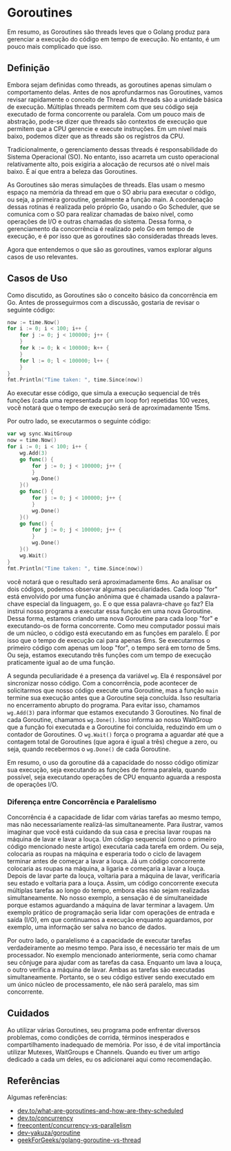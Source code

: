 # Goroutines

Em resumo, as Goroutines são threads leves que o Golang produz para gerenciar a execução do código em tempo de execução. No entanto, é um pouco mais complicado que isso.

## Definição

Embora sejam definidas como threads, as goroutines apenas simulam o comportamento delas. Antes de nos aprofundarmos nas Goroutines, vamos revisar rapidamente o conceito de Thread. As threads são a unidade básica de execução. Múltiplas threads permitem com que seu código seja executado de forma concorrente ou paralela. Com um pouco mais de abstração, pode-se dizer que threads são contextos de execução que permitem que a CPU gerencie e execute instruções. Em um nível mais baixo, podemos dizer que as threads são os registros da CPU.

Tradicionalmente, o gerenciamento dessas threads é responsabilidade do Sistema Operacional (SO). No entanto, isso acarreta um custo operacional relativamente alto, pois exigiria a alocação de recursos até o nível mais baixo. É aí que entra a beleza das Goroutines.

As Goroutines são meras simulações de threads. Elas usam o mesmo espaço na memória da thread em que o SO abriu para executar o código, ou seja, a primeira goroutine, geralmente a função main. A coordenação dessas rotinas é realizada pelo próprio Go, usando o Go Scheduler, que se comunica com o SO para realizar chamadas de baixo nível, como operações de I/O e outras chamadas do sistema. Dessa forma, o gerenciamento da concorrência é realizado pelo Go em tempo de execução, e é por isso que as goroutines são consideradas threads leves.

Agora que entendemos o que são as goroutines, vamos explorar alguns casos de uso relevantes.

## Casos de Uso

Como discutido, as Goroutines são o conceito básico da concorrência em Go. Antes de prosseguirmos com a discussão, gostaria de revisar o seguinte código:

```go
now := time.Now()
for i := 0; i < 100; i++ {
    for j := 0; j < 100000; j++ {
    }
    for k := 0; k < 100000; k++ {
    }
    for l := 0; l < 100000; l++ {
    }
}
fmt.Println("Time taken: ", time.Since(now))
```

Ao executar esse código, que simula a execução sequencial de três funções (cada uma representada por um loop for) repetidas 100 vezes, você notará que o tempo de execução será de aproximadamente 15ms.

Por outro lado, se executarmos o seguinte código:

```go
var wg sync.WaitGroup
now = time.Now()
for i := 0; i < 100; i++ {
    wg.Add(3)
    go func() {
        for j := 0; j < 100000; j++ {
        }
        wg.Done()
    }()
    go func() {
        for j := 0; j < 100000; j++ {
        }
        wg.Done()
    }()
    go func() {
        for j := 0; j < 100000; j++ {
        }
        wg.Done()
    }()
    wg.Wait()
}
fmt.Println("Time taken: ", time.Since(now))
```

você notará que o resultado será aproximadamente 6ms. Ao analisar os dois códigos, podemos observar algumas peculiaridades. Cada loop "for" está envolvido por uma função anônima que é chamada usando a palavra-chave especial da linguagem, `go`. E o que essa palavra-chave `go` faz? Ela instrui nosso programa a executar essa função em uma nova Goroutine. Dessa forma, estamos criando uma nova Goroutine para cada loop "for" e executando-os de forma concorrente. Como meu computador possui mais de um núcleo, o código está executando em as funções em paralelo. É por isso que o tempo de execução cai para apenas 6ms. Se executarmos o primeiro código com apenas um loop "for", o tempo será em torno de 5ms. Ou seja, estamos executando três funções com um tempo de execução praticamente igual ao de uma função.

A segunda peculiaridade é a presença da variável `wg`. Ela é responsável por sincronizar nosso código. Com a concorrência, pode acontecer de solicitarmos que nosso código execute uma Goroutine, mas a função `main` termine sua execução antes que a Goroutine seja concluída. Isso resultaria no encerramento abrupto do programa. Para evitar isso, chamamos `wg.Add(3)` para informar que estamos executando 3 Goroutines. No final de cada Goroutine, chamamos `wg.Done()`. Isso informa ao nosso WaitGroup que a função foi executada e a Goroutine foi concluída, reduzindo em um o contador de Goroutines. O `wg.Wait()` força o programa a aguardar até que a contagem total de Goroutines (que agora é igual a três) chegue a zero, ou seja, quando recebermos o `wg.Done()` de cada Goroutine.

Em resumo, o uso da goroutine dá a capacidade do nosso código otimizar sua execução, seja executando as funções de forma paralela, quando possível, seja executando operações de CPU enquanto aguarda a resposta de operações I/O.

### Diferença entre Concorrência e Paralelismo

Concorrência é a capacidade de lidar com várias tarefas ao mesmo tempo, mas não necessariamente realizá-las simultaneamente. Para ilustrar, vamos imaginar que você está cuidando da sua casa e precisa lavar roupas na máquina de lavar e lavar a louça. Um código sequencial (como o primeiro código mencionado neste artigo) executaria cada tarefa em ordem. Ou seja, colocaria as roupas na máquina e esperaria todo o ciclo de lavagem terminar antes de começar a lavar a louça. Já um código concorrente colocaria as roupas na máquina, a ligaria e começaria a lavar a louça. Depois de lavar parte da louça, voltaria para a máquina de lavar, verificaria seu estado e voltaria para a louça. Assim, um código concorrente executa múltiplas tarefas ao longo do tempo, embora elas não sejam realizadas simultaneamente. No nosso exemplo, a sensação é de simultaneidade porque estamos aguardando a máquina de lavar terminar a lavagem. Um exemplo prático de programação seria lidar com operações de entrada e saída (I/O), em que continuamos a execução enquanto aguardamos, por exemplo, uma informação ser salva no banco de dados.

Por outro lado, o paralelismo é a capacidade de executar tarefas verdadeiramente ao mesmo tempo. Para isso, é necessário ter mais de um processador. No exemplo mencionado anteriormente, seria como chamar seu cônjuge para ajudar com as tarefas da casa. Enquanto um lava a louça, o outro verifica a máquina de lavar. Ambas as tarefas são executadas simultaneamente. Portanto, se o seu código estiver sendo executado em um único núcleo de processamento, ele não será paralelo, mas sim concorrente.

## Cuidados

Ao utilizar várias Goroutines, seu programa pode enfrentar diversos problemas, como condições de corrida, términos inesperados e compartilhamento inadequado de memória. Por isso, é de vital importância utilizar Mutexes, WaitGroups e Channels. Quando eu tiver um artigo dedicado a cada um deles, eu os adicionarei aqui como recomendação.

## Referências

Algumas referências:

- [dev.to/what-are-goroutines-and-how-are-they-scheduled](https://dev.to/gophers/what-are-goroutines-and-how-are-they-scheduled-2nj3)
- [dev.to/concurrency](https://go.dev/tour/concurrency/1)
- [freecontent/concurrency-vs-parallelism](https://freecontent.manning.com/concurrency-vs-parallelism/#:~:text=Concurrency%20is%20about%20multiple%20tasks,resources%20like%20multi%2Dcore%20processor.)
- [dev-yakuza/goroutine](https://dev-yakuza.posstree.com/en/golang/goroutine/)
- [geekForGeeks/golang-goroutine-vs-thread](https://www.geeksforgeeks.org/golang-goroutine-vs-thread/)
